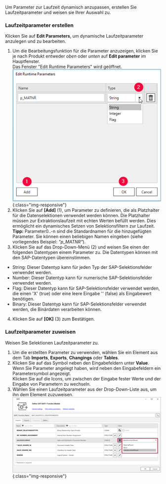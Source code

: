 Um Parameter zur Laufzeit dynamisch anzupassen, erstellen Sie Laufzeitparameter und weisen sie Ihrer Auswahl zu.

### Laufzeitparameter erstellen 

Klicken Sie auf **Edit Parameters**, um dynamische Laufzeitparameter anzulegen und zu bearbeiten.

1. Um die Bearbeitungsfunktion für die Parameter anzuzeigen, klicken Sie je nach Produkt entweder *oben* oder *unten* auf **Edit parameter** im Hauptfenster. <br/>
Das Fenster "Edit Runtime Parameters" wird geöffnet.<br> 
![Add parameters](/img/content/odp/odp-settings-add-parameters.png){:class="img-responsive"}<br> 
2. Klicken Sie auf **[Add]** (1), um Parameter zu definieren, die als Platzhalter für die Datenselektionen verwendet werden können. Die Platzhalter müssen zur Extraktionslaufzeit mit echten Werten befüllt werden. 
Dies ermöglicht ein dynamisches Setzen von Selektionsfiltern zur Laufzeit.<br>
**Tipp:** Parameter0..-n sind die Standardnamen für die hinzugefügten Parameter. Sie können einen beliebigen Namen eingeben (siehe vorliegendes Beispiel: *"p_MATNR"*).
3. Klicken Sie auf das Drop-Down-Menü (2) und weisen Sie einen der folgenden Datentypen einem Parameter zu. Die Datentypen können mit den SAP-Datentypen übereinstimmen. 
- String: Dieser Datentyp kann für jeden Typ der SAP-Selektionsfelder verwendet werden.
- Number: Dieser Datentyp kann für numerische SAP-Selektionsfelder verwendet werden.
- Flag: Dieser Datentyp kann für SAP-Selektionsfelder verwendet werden, die einen 'X'&nbsp;(true) oder eine leere Eingabe ''&nbsp;(false) als Eingabewert benötigen. <br>
- Binary: Dieser Datentyp kann für SAP-Selektionsfelder verwendet werden, die Binärdaten verarbeiten können.
4. Klicken Sie auf **[OK]** (3) zum Bestätigen.

### Laufzeitparameter zuweisen

Weisen Sie Selektionen Laufzeitparameter zu.

1. Um die erstellten Parameter zu verwenden, wählen Sie ein Element aus dem Tab **Imports**, **Exports**, **Changings** oder **Tables**. 
2. Klicken Sie auf das Symbol neben den Eingabefeldern unter **Value**.
Wenn Sie Parameter angelegt haben, wird neben den Eingabefeldern ein Parametersymbol angezeigt. <br>
Klicken Sie auf die Icons, um zwischen der Eingabe fester Werte und der Eingabe von Parametern zu wechseln.  <br>
3. Wählen Sie einen Laufzeitparameter aus der Drop-Down-Liste aus, um ihn dem Element zuzuweisen.
![Assign parameters](/img/content/BAPI-Runtime-Parameters.png){:class="img-responsive"}
